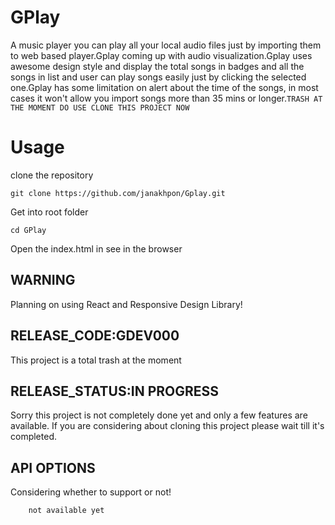 # GPlay
  A music player you can play all your local audio files just by importing them to web based player.Gplay coming up with audio visualization.Gplay uses awesome design style and display the total songs in badges and all the songs in list and user can play songs easily just by clicking the selected one.Gplay has some limitation on alert about the time of the songs, in most cases it won't allow you import songs more than 35 mins or longer.`TRASH AT THE MOMENT DO USE CLONE THIS PROJECT NOW`


# Usage

clone the repository

    git clone https://github.com/janakhpon/Gplay.git

Get into root folder

    cd GPlay

Open the index.html in see in the browser



## WARNING
  Planning on using React and Responsive Design Library!

## RELEASE_CODE:GDEV000
  This project is a total trash at the moment

## RELEASE_STATUS:IN PROGRESS
  Sorry this project is not completely done yet and only a few features are available. If you are considering about cloning this project please wait till it's completed.

## API OPTIONS
  Considering whether to support or not!
    
```bash
    not available yet
```

